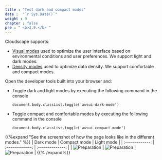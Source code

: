 ```yaml
---
title : "Test dark and compact modes"
date :  "`r Sys.Date()`" 
weight : 9 
chapter : false
pre : " <b>3.9.</b> "
---
```

Cloudscape supports:
- [Visual modes](https://cloudscape.design/foundation/visual-foundation/visual-modes/)  used to optimize the user interface based on environmental conditions and user preferences. We support light and dark modes.
- [Density modes](https://cloudscape.design/foundation/visual-foundation/content-density/)  used to optimize data density. We support comfortable and compact modes.

Open the developer tools built into your browser and:
- Toggle dark and light modes by executing the following command in the console
    ```
    document.body.classList.toggle('awsui-dark-mode')

    ```
- Toggle compact and comfortable modes by executing the following command in the console
    ```
    document.body.classList.toggle('awsui-compact-mode')

    ```
{{%expand "See the screenshot of how the page looks like in the different modes." %}}
|  Dark mode      |   Compact mode       |   Light mode |
| :-------------: | :-------------: |   :--------------: |
| ![Preparation](/images/22.png?false&width=90pc&height=30pc) | ![Preparation](/images/23.png?false&width=90pc&height=30pc) |   ![Preparation](/images/24.png?false&width=90pc&height=30pc) |
{{% /expand%}}
